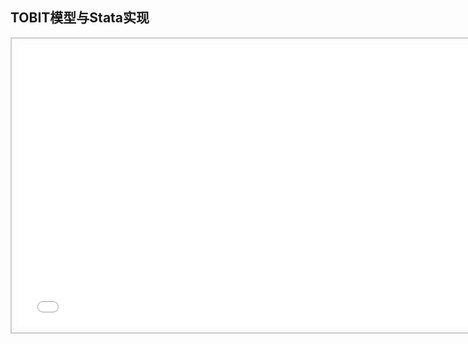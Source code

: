 ## TOBIT模型与Stata实现
<div style="text-align: center;">
  <div style="border: 2px solid #ccc; padding: 10px; display: inline-block;">
<iframe src="//player.bilibili.com/player.html?bvid=BV1BT4y1E7vP&page=1" scrolling="no" border="0" frameborder="no" framespacing="0" allowfullscreen="true" style="width: 750px; height: 450px;"></iframe>  </div>
</div>
